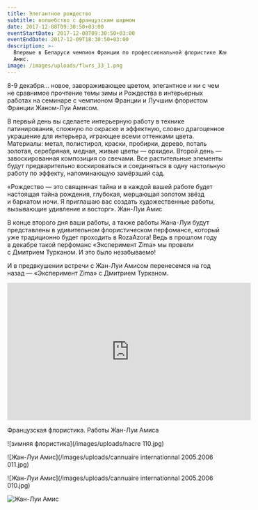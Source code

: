 ```yaml
---
title: Элегантное рождество
subtitle: волшебство с французским шармом
date: 2017-12-08T09:30:50+03:00
eventStartDate: 2017-12-08T09:30:50+03:00
eventEndDate: 2017-12-09T18:30:50+03:00
description: >-
  Впервые в Беларуси чемпион Франции по профессиональной флористике Жан-Луи
  Амис.
image: /images/uploads/flwrs_33_1.png
---
```

8-9&nbsp;декабря... новое, завораживающее цветом, элегантное и&nbsp;ни&nbsp;с&nbsp;чем не&nbsp;сравнимое прочтение темы зимы и&nbsp;Рождества в&nbsp;интерьерных работах на&nbsp;семинаре с&nbsp;чемпионом Франции и&nbsp;Лучшим флористом Франции Жаном-Луи Амисом. 

В&nbsp;первый день вы&nbsp;сделаете интерьерную работу в&nbsp;технике патинирования, сложную по&nbsp;окраске и&nbsp;эффектную, словно драгоценное украшение для интерьера, играющее всеми оттенками цвета. Материалы: метал, полистирол, краски, пробирки, дерево, поталь золотая, серебряная, медная, живые цветы&nbsp;&mdash; орхидеи.
Второй день&nbsp;&mdash; завоскированная композиция со&nbsp;свечами. Все растительные элементы будут предварительно воскироваться и&nbsp;соединяться в&nbsp;одну настольную работу по&nbsp;эффекту, напоминающую замёрзший сад. 

&laquo;Рождество&nbsp;&mdash; это священная тайна и&nbsp;в&nbsp;каждой вашей работе будет настоящая тайна рождения, глубокая, мерцающая золотом звёзд и&nbsp;бархатом ночи. Я&nbsp;приглашаю вас создать художественные работы, вызывающие удивление и&nbsp;восторг&raquo;. 
Жан-Луи Амис

В&nbsp;конце второго дня ваши работы, а&nbsp;также работы Жана-Луи будут представлены в&nbsp;удивительном флористическом перфомансе, который уже традиционно будет проходить в&nbsp;RozaAzora! Ведь в&nbsp;прошлом году в&nbsp;декабре такой перфоманс &laquo;Эксперимент Zima&raquo; мы&nbsp;провели с&nbsp;Дмитрием Турканом. И&nbsp;это было незабываемо!

И&nbsp;в&nbsp;предвкушении встречи с&nbsp;Жан-Луи Амисом перенесемся на&nbsp;год назад&nbsp;&mdash; &laquo;Эксперимент Zima&raquo; с&nbsp;Дмитрием Турканом.

<iframe width="560" height="315" src="https://www.youtube.com/embed/EvJvbyb9dWo" frameborder="0" allowfullscreen></iframe>

Французская флористика. Работы Жан-Луи Амиса

![зимняя флористика](/images/uploads/nacre 110.jpg)

![Жан-Луи Амис](/images/uploads/cannuaire internationnal 2005.2006 011.jpg)

![Жан-Луи Амис](/images/uploads/cannuaire internationnal 2005.2006 010.jpg)

![Жан-Луи Амис](/images/uploads/c201010-Amice-07.jpg)






